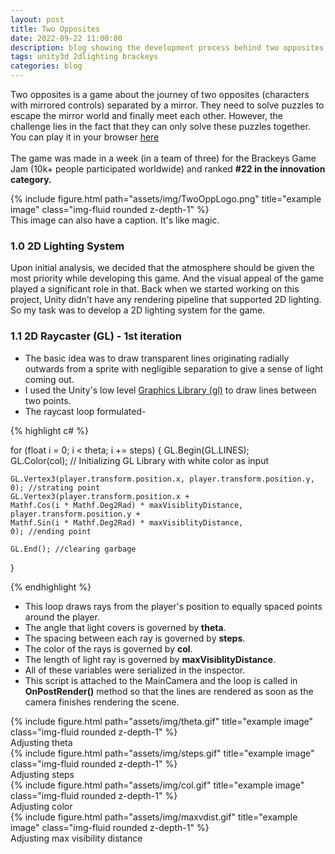 ```yaml
---
layout: post
title: Two Opposites
date: 2022-09-22 11:00:00
description: blog showing the development process behind two opposites
tags: unity3d 2dlighting brackeys
categories: blog
---
```


Two opposites is a game about the journey of two opposites (characters with mirrored controls) separated by a mirror. They need to solve puzzles to escape the mirror world and finally meet each other. However, the challenge lies in the fact that they can only solve these puzzles together. You can play it in your browser [here](https://makra.itch.io/two-opposites) <br><br>
The game was made in a week (in a team of three) for the Brackeys Game Jam (10k+ people participated worldwide) and ranked **#22 in the innovation category.** <br>

<div class="row">
    <div class="col-sm mt-3 mt-md-0">
        {% include figure.html path="assets/img/TwoOppLogo.png" title="example image" class="img-fluid rounded z-depth-1" %}
    </div>
</div>
<div class="caption">
    This image can also have a caption. It's like magic.
</div>

### 1.0 2D Lighting System
Upon initial analysis, we decided that the atmosphere should be given the most priority while developing this game. And the visual appeal of the game played a significant role in that. Back when we started working on this project, Unity didn't have any rendering pipeline that supported 2D lighting. So my task was to develop a 2D lighting system for the game.

### 1.1 2D Raycaster (GL) - 1st iteration
* The basic idea was to draw transparent lines originating radially outwards from a sprite with negligible separation to give a sense of light coming out.
* I used the Unity's low level [Graphics Library (gl)](https://docs.unity3d.com/ScriptReference/GL.html) to draw lines between two points.
* The raycast loop formulated- <br>

{% highlight c# %}


for (float i = 0; i < theta; i += steps)
{
    GL.Begin(GL.LINES);               
    GL.Color(col); // Initializing GL Library with white color as input

    GL.Vertex3(player.transform.position.x, player.transform.position.y, 0); //strating point
    GL.Vertex3(player.transform.position.x + 
    Mathf.Cos(i * Mathf.Deg2Rad) * maxVisiblityDistance, 
    player.transform.position.y + 
    Mathf.Sin(i * Mathf.Deg2Rad) * maxVisiblityDistance, 
    0); //ending point

    GL.End(); //clearing garbage            
}


{% endhighlight %}

* This loop draws rays from the player's position to equally spaced points around the player.
* The angle that light covers is governed by **theta**.
* The spacing between each ray is governed by **steps**.
* The color of the rays is governed by **col**.
* The length of light ray is governed by **maxVisiblityDistance**.
* All of these variables were serialized in the inspector.
* This script is attached to the MainCamera and the loop is called in **OnPostRender()** method so that the lines are rendered as soon as the camera finishes rendering the scene.


<div class="row">
    <div class="col-sm mt-3 mt-md-0">
        {% include figure.html path="assets/img/theta.gif" title="example image" class="img-fluid rounded z-depth-1" %}
        <div class="caption">
        Adjusting theta
        </div>
    </div>
    <div class="col-sm mt-3 mt-md-0">
        {% include figure.html path="assets/img/steps.gif" title="example image" class="img-fluid rounded z-depth-1" %}
        <div class="caption">
         Adjusting steps
        </div>
    </div>
    
</div>

<div class="row">
    <div class="col-sm mt-3 mt-md-0">
        {% include figure.html path="assets/img/col.gif" title="example image" class="img-fluid rounded z-depth-1" %}
        <div class="caption">
        Adjusting color
        </div>
    </div>    
    <div class="col-sm mt-3 mt-md-0">
        {% include figure.html path="assets/img/maxvdist.gif" title="example image" class="img-fluid rounded z-depth-1" %}
        <div class="caption">
        Adjusting max visibility distance
        </div>
    </div>    
</div>


